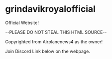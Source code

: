 # grindavikroyalofficial
Official Website!

--PLEASE DO NOT STEAL THIS HTML SOURCE--

Copyrighted from Airplanenews4 as the owner! 

Join Discord Link below on the webpage.
